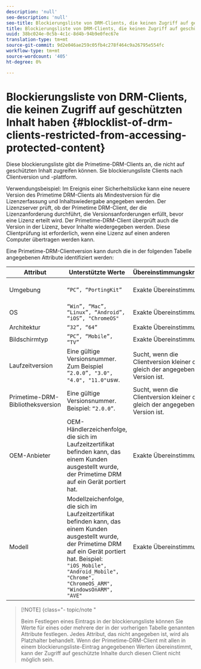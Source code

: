 ```yaml
---
description: 'null'
seo-description: 'null'
seo-title: Blockierungsliste von DRM-Clients, die keinen Zugriff auf geschützten Inhalt haben
title: Blockierungsliste von DRM-Clients, die keinen Zugriff auf geschützten Inhalt haben
uuid: 38bc024e-0c5b-4c1c-8d4b-94b9e0fec67e
translation-type: tm+mt
source-git-commit: 9d2e046ae259c05fb4c278f464c9a26795e554fc
workflow-type: tm+mt
source-wordcount: '405'
ht-degree: 0%

---
```



# Blockierungsliste von DRM-Clients, die keinen Zugriff auf geschützten Inhalt haben {#blocklist-of-drm-clients-restricted-from-accessing-protected-content}

Diese blockierungsliste gibt die Primetime-DRM-Clients an, die nicht auf geschützten Inhalt zugreifen können. Sie blockierungsliste Clients nach Clientversion und -plattform.

Verwendungsbeispiel: Im Ereignis einer Sicherheitslücke kann eine neuere Version des Primetime DRM-Clients als Mindestversion für die Lizenzerfassung und Inhaltswiedergabe angegeben werden. Der Lizenzserver prüft, ob der Primetime DRM-Client, der die Lizenzanforderung durchführt, die Versionsanforderungen erfüllt, bevor eine Lizenz erteilt wird. Der Primetime-DRM-Client überprüft auch die Version in der Lizenz, bevor Inhalte wiedergegeben werden. Diese Clientprüfung ist erforderlich, wenn eine Lizenz auf einen anderen Computer übertragen werden kann.

Eine Primetime-DRM-Clientversion kann durch die in der folgenden Tabelle angegebenen Attribute identifiziert werden:

| **Attribut** | **Unterstützte Werte** | **Übereinstimmungskriterien** | **Beschreibung** |
|---|---|---|---|
| Umgebung | `“PC”, “PortingKit”` | Exakte Übereinstimmung | Gibt an, ob der Client auf einem Desktop oder einem anderen Gerät ausgeführt wird. |
| OS | `“Win”, “Mac”, “Linux”, “Android”, “iOS”, "ChromeOS"` | Exakte Übereinstimmung | Platform |
| Architektur | `“32”, “64”` | Exakte Übereinstimmung | 32 Bit oder 64 Bit |
| Bildschirmtyp | `“PC”, “Mobile”, “TV”` | Exakte Übereinstimmung |  |
| Laufzeitversion | Eine gültige Versionsnummer. Zum Beispiel `“2.0.0”, "3.0", "4.0", "11.0"`usw. | Sucht, wenn die Clientversion kleiner oder gleich der angegebenen Version ist. | Die Versionsnummer wird als Kombination aus Zahlen und Punkten (&quot;&quot;) angegeben. beliebiger Länge. |
| Primetime-DRM-Bibliotheksversion | Eine gültige Versionsnummer. Beispiel: `“2.0.0”`. | Sucht, wenn die Clientversion kleiner oder gleich der angegebenen Version ist. | Die Versionsnummer wird als Kombination aus Zahlen und Punkten (&quot;&quot;) angegeben. beliebiger Länge. |
| OEM-Anbieter | OEM-Händlerzeichenfolge, die sich im Laufzeitzertifikat befinden kann, das einem Kunden ausgestellt wurde, der Primetime DRM auf ein Gerät portiert hat. | Exakte Übereinstimmung | Identifikationszeichenfolge des OEM-Herstellers für das Gerät, das das Portierungskit verwendet. |
| Modell | Modellzeichenfolge, die sich im Laufzeitzertifikat befinden kann, das einem Kunden ausgestellt wurde, der Primetime DRM auf ein Gerät portiert hat. Beispiel: `"iOS_Mobile", "Android_Mobile", "Chrome", "ChromeOS_ARM", "WindowsOnARM", "AVE"` | Exakte Übereinstimmung | Gerätemodellidentifizierungszeichenfolge für das Gerät mit dem Portierungs-Kit. |

>[!NOTE] {class=&quot;- topic/note &quot;
>
>Beim Festlegen eines Eintrags in der blockierungsliste können Sie Werte für eines oder mehrere der in der vorherigen Tabelle genannten Attribute festlegen. Jedes Attribut, das nicht angegeben ist, wird als Platzhalter behandelt. Wenn der Primetime-DRM-Client mit allen in einem blockierungsliste-Eintrag angegebenen Werten übereinstimmt, kann der Zugriff auf geschützte Inhalte durch diesen Client nicht möglich sein.

